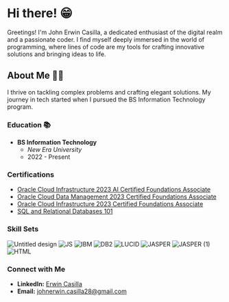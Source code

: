 # Hi there! 😁
Greetings! I'm John Erwin Casilla, a dedicated enthusiast of the digital realm and a passionate coder. I find myself deeply immersed in the world of programming, where lines of code are my tools for crafting innovative solutions and bringing ideas to life.
## About Me 👨‍💻
I thrive on tackling complex problems and crafting elegant solutions. My journey in tech started when I pursued the BS Information Technology program.

### Education 📚
- **BS Information Technology**
  - *New Era University*
  - 2022 - Present

### Certifications
- [Oracle Cloud Infrastructure 2023 AI Certified Foundations Associate](Certification_Link_1)
- [Oracle Cloud Data Management 2023 Certified Foundations Associate](https://catalog-education.oracle.com/pls/certview/sharebadge?id=55184B67615E5F23748D2BA243767AF547D932E520738F012C7FCA2677C6AC7B&fbclid=IwAR2i9PKPD5JTsCscwW2n6EEp2J5xYo7AEzulKm6kTy9pHAxXs_C0xy1dxqk)
- [Oracle Cloud Infrastructure 2023 Certified Foundations Associate](https://catalog-education.oracle.com/pls/certview/sharebadge?id=4C906D906DABB047762DB47BBE8B160670845CF40318158AA3AF07F7A80D67DE&fbclid=IwAR2ZtLih86MB6BmEjh6AWvnFezd3YsK-YXwXJYBG3KLSDOg2TrXZiDZNhPI)
- [SQL and Relational Databases 101](https://courses.cognitiveclass.ai/certificates/a3768491da684c76925f60017234806f)

### Skill Sets
![Untitled design](https://github.com/JohnErwinCasilla/DerkCraftsTech/assets/152262067/9335b479-7479-4e49-bd31-d79190d9c56f) ![JS](https://github.com/JohnErwinCasilla/DerkCraftsTech/assets/152262067/fe19bb27-f9d1-4e1b-8b0e-f9fea72c34a4) ![IBM](https://github.com/JohnErwinCasilla/DerkCraftsTech/assets/152262067/4fdb1b09-36d4-404a-8f4f-5b4f64f84962) ![DB2](https://github.com/JohnErwinCasilla/DerkCraftsTech/assets/152262067/ec8cfc72-2bfe-4f84-8fc7-ed9c4aecb0c0) ![LUCID](https://github.com/JohnErwinCasilla/DerkCraftsTech/assets/152262067/eba01deb-f1a1-4245-a5ca-bf66416eb1e5) ![JASPER](https://github.com/JohnErwinCasilla/DerkCraftsTech/assets/152262067/dcc600f3-5d25-4757-99d8-18652529e6b8) ![JASPER (1)](https://github.com/JohnErwinCasilla/DerkCraftsTech/assets/152262067/4d624072-b22d-47f7-be16-680d83f2d069) ![HTML](https://github.com/JohnErwinCasilla/DerkCraftsTech/assets/152262067/40155f7a-b70f-4a14-9b75-ae27493a8edd)

### Connect with Me
- **LinkedIn:** [Erwin Casilla](https://www.linkedin.com/in/erwin-casilla-66bb362a1/)
- **Email:** johnerwin.casilla28@gmail.com
